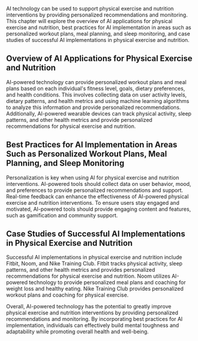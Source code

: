 

AI technology can be used to support physical exercise and nutrition interventions by providing personalized recommendations and monitoring. This chapter will explore the overview of AI applications for physical exercise and nutrition, best practices for AI implementation in areas such as personalized workout plans, meal planning, and sleep monitoring, and case studies of successful AI implementations in physical exercise and nutrition.

Overview of AI Applications for Physical Exercise and Nutrition
---------------------------------------------------------------

AI-powered technology can provide personalized workout plans and meal plans based on each individual's fitness level, goals, dietary preferences, and health conditions. This involves collecting data on user activity levels, dietary patterns, and health metrics and using machine learning algorithms to analyze this information and provide personalized recommendations. Additionally, AI-powered wearable devices can track physical activity, sleep patterns, and other health metrics and provide personalized recommendations for physical exercise and nutrition.

Best Practices for AI Implementation in Areas Such as Personalized Workout Plans, Meal Planning, and Sleep Monitoring
---------------------------------------------------------------------------------------------------------------------

Personalization is key when using AI for physical exercise and nutrition interventions. AI-powered tools should collect data on user behavior, mood, and preferences to provide personalized recommendations and support. Real-time feedback can enhance the effectiveness of AI-powered physical exercise and nutrition interventions. To ensure users stay engaged and motivated, AI-powered tools should provide engaging content and features, such as gamification and community support.

Case Studies of Successful AI Implementations in Physical Exercise and Nutrition
--------------------------------------------------------------------------------

Successful AI implementations in physical exercise and nutrition include Fitbit, Noom, and Nike Training Club. Fitbit tracks physical activity, sleep patterns, and other health metrics and provides personalized recommendations for physical exercise and nutrition. Noom utilizes AI-powered technology to provide personalized meal plans and coaching for weight loss and healthy eating. Nike Training Club provides personalized workout plans and coaching for physical exercise.

Overall, AI-powered technology has the potential to greatly improve physical exercise and nutrition interventions by providing personalized recommendations and monitoring. By incorporating best practices for AI implementation, individuals can effectively build mental toughness and adaptability while promoting overall health and well-being.
